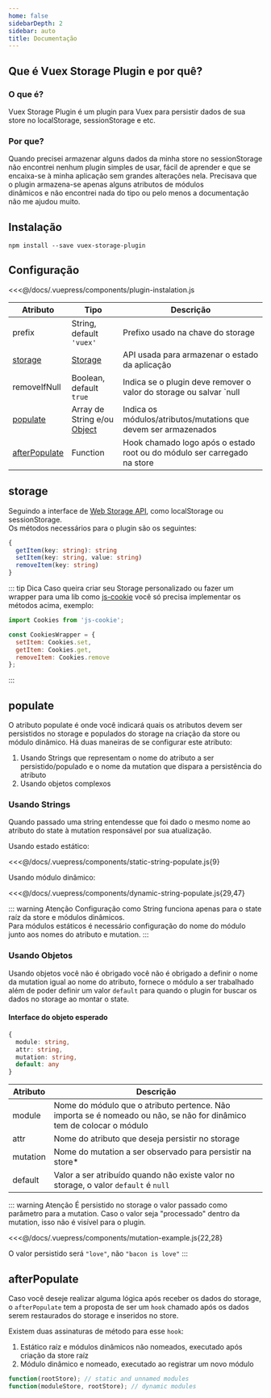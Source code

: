 ```yaml
---
home: false
sidebarDepth: 2
sidebar: auto
title: Documentação
---
```


## Que é Vuex Storage Plugin e por quê?

### O que é?
Vuex Storage Plugin é um plugin para Vuex para persistir dados de sua store no localStorage, 
sessionStorage e etc. 

### Por que?
Quando precisei armazenar alguns dados da minha store no
sessionStorage não encontrei nenhum plugin simples de usar, fácil de aprender e que se 
encaixa-se à minha aplicação sem grandes alterações nela.
Precisava que o plugin armazena-se apenas alguns atributos de módulos  
dinâmicos e não encontrei nada do tipo ou pelo menos a documentação não me ajudou muito.

## Instalação

```
npm install --save vuex-storage-plugin
```

## Configuração

<<<@/docs/.vuepress/components/plugin-instalation.js

|Atributo|Tipo|Descrição|
|---|---|---|
|prefix|String, default `'vuex'`|Prefixo usado na chave do storage|
|[storage](#storage)|[Storage](https://developer.mozilla.org/pt-BR/docs/Web/API/Storage)|API usada para armazenar o estado da aplicação|
|removeIfNull|Boolean, default `true`|Indica se o plugin deve remover o valor do storage ou salvar `null|
|[populate](#populate)|Array de String e/ou [Object](#populate-object)|Indica os módulos/atributos/mutations que devem ser armazenados|
|[afterPopulate](#after-populate)|Function|Hook chamado logo após o estado root ou do módulo ser carregado na store|

## storage

Seguindo a interface de [Web Storage API](), como localStorage ou sessionStorage.   
Os métodos necessários para o plugin são os seguintes:

```ts
{
  getItem(key: string): string
  setItem(key: string, value: string)
  removeItem(key: string)
} 
```
::: tip Dica
Caso queira criar seu Storage personalizado ou fazer um wrapper para uma lib como [js-cookie](https://www.npmjs.com/package/js-cookie) você só precisa implementar os métodos acima, exemplo:
```js
import Cookies from 'js-cookie';

const CookiesWrapper = {
  setItem: Cookies.set,
  getItem: Cookies.get,
  removeItem: Cookies.remove
};
```
:::

## populate

O atributo populate é onde você indicará quais os atributos devem ser persistidos no storage e populados do storage na criação da store ou módulo dinâmico.
Há duas maneiras de se configurar este atributo:
1. Usando Strings que representam o nome do atributo a ser persistido/populado e o nome da mutation que dispara a persistência do atributo
2. Usando objetos complexos

### Usando Strings

Quando passado uma string entendesse que foi dado o mesmo nome ao atributo do state à mutation responsável por sua atualização.

Usando estado estático:

<<<@/docs/.vuepress/components/static-string-populate.js{9}

Usando módulo dinâmico:

<<<@/docs/.vuepress/components/dynamic-string-populate.js{29,47}

::: warning Atenção
Configuração como String funciona apenas para o state raíz da store e módulos dinâmicos.   
Para módulos estáticos é necessário configuração do nome do módulo junto aos nomes 
do atributo e mutation.
:::

### Usando Objetos

Usando objetos você não é obrigado você não é obrigado a definir o nome da mutation igual 
ao nome do atributo, fornece o módulo a ser trabalhado além de poder definir um valor 
`default` para quando o plugin for buscar os dados no storage ao montar o state.

#### Interface do objeto esperado
```ts
{
  module: string,
  attr: string,
  mutation: string,
  default: any
}
```
|Atributo|Descrição|
|--------|---------|
|module|Nome do módulo que o atributo pertence. Não importa se é nomeado ou não, se não for dinâmico tem de colocar o módulo|
|attr|Nome do atributo que deseja persistir no storage|
|mutation|Nome do mutation a ser observado para persistir na store*|
|default|Valor a ser atribuído quando não existe valor no storage, o valor `default` é `null`|

::: warning Atenção
É persistido no storage o valor passado como parâmetro para a mutation. 
Caso o valor seja "processado" dentro da mutation, isso não é visível para o plugin. 

<<<@/docs/.vuepress/components/mutation-example.js{22,28}

O valor persistido será `"love"`, não `"bacon is love"`
:::

## afterPopulate

Caso você deseje realizar alguma lógica após receber os dados do storage, 
o `afterPopulate` tem a proposta de ser um `hook` chamado após os dados serem restaurados do storage e 
inseridos no store.

Existem duas assinaturas de método para esse `hook`:
1. Estático raíz e módulos dinâmicos não nomeados, executado após criação da store raíz
2. Módulo dinâmico e nomeado, executado ao registrar um novo módulo

```ts
function(rootStore); // static and unnamed modules
function(moduleStore, rootStore); // dynamic modules
```
